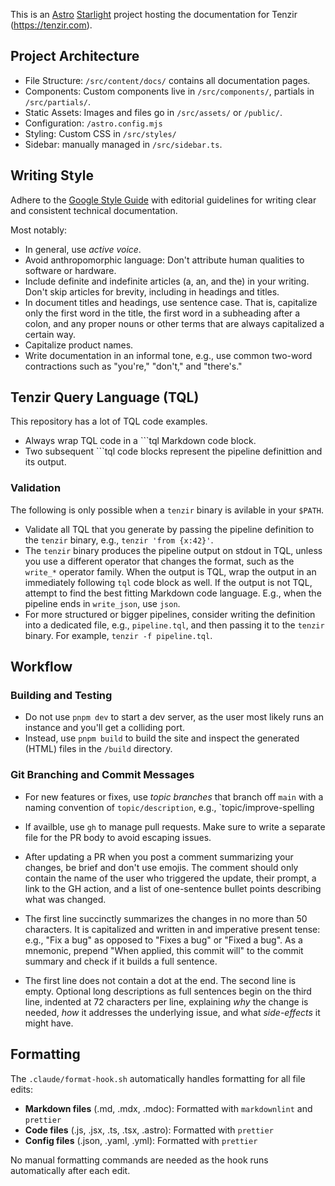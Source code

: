 This is an [Astro](https://astro.build/)
[Starlight](https://starlight.astro.build/) project hosting the documentation
for Tenzir (https://tenzir.com).

## Project Architecture

- File Structure: `/src/content/docs/` contains all documentation pages.
- Components: Custom components live in `/src/components/`, partials in
  `/src/partials/`.
- Static Assets: Images and files go in `/src/assets/` or `/public/`.
- Configuration: `/astro.config.mjs`
- Styling: Custom CSS in `/src/styles/`
- Sidebar: manually managed in `/src/sidebar.ts`.

## Writing Style

Adhere to the [Google Style Guide](https://developers.google.com/style) with
editorial guidelines for writing clear and consistent technical documentation.

Most notably:

- In general, use _active voice_.
- Avoid anthropomorphic language: Don't attribute human qualities to software or
  hardware.
- Include definite and indefinite articles (a, an, and the) in your writing.
  Don't skip articles for brevity, including in headings and titles.
- In document titles and headings, use sentence case. That is, capitalize only
  the first word in the title, the first word in a subheading after a colon, and
  any proper nouns or other terms that are always capitalized a certain way.
- Capitalize product names.
- Write documentation in an informal tone, e.g., use common two-word
  contractions such as "you're," "don't," and "there's."

## Tenzir Query Language (TQL)

This repository has a lot of TQL code examples.

- Always wrap TQL code in a ```tql Markdown code block.
- Two subsequent ```tql code blocks represent the pipeline definittion and its
  output.

### Validation

The following is only possible when a `tenzir` binary is avilable in your
`$PATH`.

- Validate all TQL that you generate by passing the pipeline definition to the
  `tenzir` binary, e.g., `tenzir 'from {x:42}'`.
- The `tenzir` binary produces the pipeline output on stdout in TQL, unless you
  use a different operator that changes the format, such as the `write_*`
  operator family. When the output is TQL, wrap the output in an immediately
  following `tql` code block as well. If the output is not TQL, attempt to find
  the best fitting Markdown code language. E.g., when the pipeline ends in
  `write_json`, use `json`.
- For more structured or bigger pipelines, consider writing the definition into
  a dedicated file, e.g., `pipeline.tql`, and then passing it to the `tenzir`
  binary. For example, `tenzir -f pipeline.tql`.

## Workflow

### Building and Testing

- Do not use `pnpm dev` to start a dev server, as the user most likely runs an
  instance and you'll get a colliding port.
- Instead, use `pnpm build` to build the site and inspect the generated (HTML)
  files in the `/build` directory.

### Git Branching and Commit Messages

- For new features or fixes, use _topic branches_ that branch off `main` with
  a naming convention of `topic/description`, e.g., `topic/improve-spelling

- If availble, use `gh` to manage pull requests. Make sure to write a separate
  file for the PR body to avoid escaping issues.

- After updating a PR when you post a comment summarizing your changes, be brief
  and don't use emojis.
  The comment should only contain the name of the user who triggered the update,
  their prompt, a link to the GH action, and a list of one-sentence bullet
  points describing what was changed.

- The first line succinctly summarizes the changes in no more than 50
  characters. It is capitalized and written in and imperative present tense:
  e.g., "Fix a bug" as opposed to "Fixes a bug" or "Fixed a bug". As a
  mnemonic, prepend "When applied, this commit will" to the commit summary and
  check if it builds a full sentence.

- The first line does not contain a dot at the end. The second line is empty.
  Optional long descriptions as full sentences begin on the third line, indented
  at 72 characters per line, explaining _why_ the change is needed, _how_ it
  addresses the underlying issue, and what _side-effects_ it might have.

## Formatting

The `.claude/format-hook.sh` automatically handles formatting for all file edits:

- **Markdown files** (.md, .mdx, .mdoc): Formatted with `markdownlint` and `prettier`
- **Code files** (.js, .jsx, .ts, .tsx, .astro): Formatted with `prettier`
- **Config files** (.json, .yaml, .yml): Formatted with `prettier`

No manual formatting commands are needed as the hook runs automatically after each edit.
